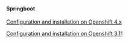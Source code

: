 #### Springboot

[Configuration and installation on Openshift 4.x](/docs/installation-openshift-4.x/springboot/README.md)
  
[Configuration and installation on Openshift 3.11](/docs/installation-openshift-3.11/springboot/README.md)